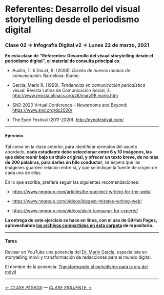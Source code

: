 # Referentes: Desarrollo del visual storytelling desde el periodismo digital

### Clase 02 → Infografía Digital v2 → Lunes 22 de marzo, 2021

**En esta clase de "Referentes: Desarrollo del visual storytelling desde el periodismo digital", el material de consulta principal es**:
 
- Austin, T. & Doust, R. (2008). *Diseño de nuevos medios de comunicación*. Barcelona: Blume.

- García, Mario R. (1998). *Tendencias en comunicación periodística visual*. Revista Latina de Comunicación Social, 3: http://www.revistalatinacs.org/z8/marz98.mario.htm

- SND 2020 Virtual Conference – Newsrooms and Beyond: https://www.snd.org/dc2020/

- The Eyeo Festival (2011-2020): http://eyeofestival.com/

- - - - - - - 

#### Ejercicio

Tal como en la clase anterior, para identificar ejemplos del asunto abordado, **cada estudiante debe seleccionar entre 6 y 10 imágenes, las que debe reunir bajo un título original, y ofrecer un texto breve, de no más de 200 palabras, para darles un hilo conductor**; se espera que las imágenes guarden relación entre sí, y que se indique la fuente de origen de cada una de ellas.

En lo que escriba, prefiera seguir las siguientes recomendaciones: 

- https://www.nngroup.com/articles/be-succinct-writing-for-the-web/

- https://www.nngroup.com/videos/biggest-mistake-writing-web/

- https://www.nngroup.com/videos/plain-language-for-experts/

**La entrega de este ejercicio se hace en línea, con el uso de GitHub Pages, aprovechando [los archivos compartidos en esta carpeta](https://profesorfaco.github.io/dno075-2021/clase-02/) de repositorio**.

- - - - - - - 

#### Tarea

Revisar en YouTube una ponencia del [Dr. Mario García](http://garciamedia.com/), especialista en storytelling móvil y transformación de redacciones para el mundo digital.

El nombre de la ponencia: [Transformando el periodismo para la era del móvil](https://youtu.be/iEB3oILm-qQ?t=1301)

- - - - - - - 

###### [← CLASE PASADA](https://github.com/profesorfaco/dno075-2021/tree/main/clase-01) — [CLASE SIGUIENTE →](https://github.com/profesorfaco/dno075-2021/tree/main/clase-03) 
